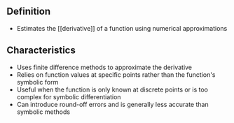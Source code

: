## Definition

- Estimates the [[derivative]] of a function using numerical approximations

## Characteristics

- Uses finite difference methods to approximate the derivative
- Relies on function values at specific points rather than the function's symbolic form
- Useful when the function is only known at discrete points or is too complex for symbolic differentiation
- Can introduce round-off errors and is generally less accurate than symbolic methods

